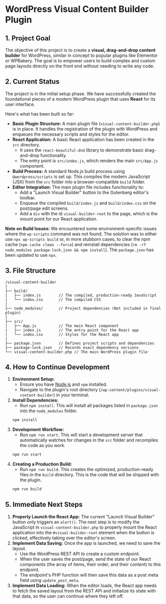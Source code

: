 # WordPress Visual Content Builder Plugin

## 1. Project Goal

The objective of this project is to create a **visual, drag-and-drop content builder** for WordPress, similar in concept to popular plugins like Elementor or WPBakery. The goal is to empower users to build complex and custom page layouts directly on the front end without needing to write any code.

## 2. Current Status

The project is in the initial setup phase. We have successfully created the foundational pieces of a modern WordPress plugin that uses **React** for its user interface.

Here's what has been built so far:

* **Basic Plugin Structure:** A main plugin file (`visual-content-builder.php`) is in place. It handles the registration of the plugin with WordPress and enqueues the necessary scripts and styles for the editor.
* **React Application:** A basic React application has been created in the `src` directory.
    * It uses the `react-beautiful-dnd` library to demonstrate basic drag-and-drop functionality.
    * The entry point is `src/index.js`, which renders the main `src/App.js` component.
* **Build Process:** A standard Node.js build process using `@wordpress/scripts` is set up. This compiles the modern JavaScript (JSX) from the `src` folder into a browser-compatible `build` folder.
* **Editor Integration:** The main plugin file includes functionality to:
    * Add a "Launch Visual Builder" button to the Gutenberg editor's toolbar.
    * Enqueue the compiled `build/index.js` and `build/index.css` on the post/page edit screens.
    * Add a `div` with the id `visual-builder-root` to the page, which is the mount point for our React application.

**Note on Build Issues:** We encountered some environment-specific issues where the `wp-scripts` command was not found. The solution was to either use `npx wp-scripts build` or, in more stubborn cases, to clear the npm cache (`npm cache clean --force`) and reinstall dependencies (`rm -rf node_modules package-lock.json && npm install`). The `package.json` has been updated to use `npx`.

## 3. File Structure

```
/visual-content-builder
|
├── build/
|   ├── index.js        // The compiled, production-ready JavaScript
|   └── index.css       // The compiled CSS
|
├── node_modules/       // Project dependencies (Not included in final plugin)
|
├── src/
|   ├── App.js          // The main React component
|   ├── index.js        // The entry point for the React app
|   └── index.css       // Styles for the React app
|
├── package.json        // Defines project scripts and dependencies
├── package-lock.json   // Records exact dependency versions
└── visual-content-builder.php // The main WordPress plugin file
```

## 4. How to Continue Development

1.  **Environment Setup:**
    * Ensure you have [Node.js](https://nodejs.org/) and `npm` installed.
    * Navigate to the plugin's root directory (`/wp-content/plugins/visual-content-builder`) in your terminal.
2.  **Install Dependencies:**
    * Run `npm install`. This will install all packages listed in `package.json` into the `node_modules` folder.
    ```sh
    npm install
    ```
3.  **Development Workflow:**
    * Run `npm run start`. This will start a development server that automatically watches for changes in the `src` folder and recompiles the code as you work.
    ```sh
    npm run start
    ```
4.  **Creating a Production Build:**
    * Run `npm run build`. This creates the optimized, production-ready files in the `build` directory. This is the code that will be shipped with the plugin.
    ```sh
    npm run build
    ```

## 5. Immediate Next Steps

1.  **Properly Launch the React App:** The current "Launch Visual Builder" button only triggers an `alert()`. The next step is to modify the JavaScript in `visual-content-builder.php` to properly mount the React application into the `#visual-builder-root` element when the button is clicked, effectively taking over the editor's screen.
2.  **Implement Data Saving:** Once the app is launched, we need to save the layout.
    * Use the WordPress REST API to create a custom endpoint.
    * When the user saves the post/page, send the state of our React components (the array of items, their order, and their content) to this endpoint.
    * The endpoint's PHP function will then save this data as a post meta field using `update_post_meta`.
3.  **Implement Data Loading:** When the editor loads, the React app needs to fetch the saved layout from the REST API and initialize its state with that data, so the user can continue where they left off.
